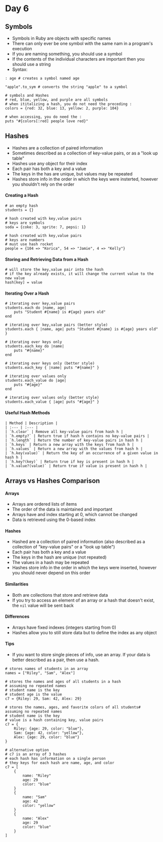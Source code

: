 # Day 6

## Symbols
* Symbols in Ruby are objects with specific names
* There can only ever be one symbol with the same nam in a program's execution
* If you are naming something, you should use a symbol
* If the contents of the individual characters are important then you should use a string
* Syntax:
```
: age # creates a symbol named age

"apple".to_sym # converts the string "apple" to a symbol

# symbols and Hashes
# red, blue, yellow, and purple are all symbols
# when ititalizing a hash, you do not need the preceding :
colors = {red: 32, blue: 13, yellow: 2, purple: 104}

# when accessing, you do need the :
puts "#{colors[:red] people love red}"
```

## Hashes
* Hashes are a collection of paired information
* Sometimes described as a collection of key-value pairs, or as a "look up table"
* Hashes use any object for their index
* Each pair has both a key and a value
* The keys in the has are unique, but values may be repeated
* Hashes store info in the order in which the keys were insterted, however you shouldn't rely on the order

#### Creating a Hash
```
# an empty hash
students = {}

# hash created with key,value pairs
# keys are symbols
soda = {coke: 3, sprite: 7, pepsi: 1}

# hash created with key,value pairs
# keys are numbers
# must use hash rocket
people = {104 => "Korica", 54 => "Jamie", 4 => "Kelly"}
```

#### Storing and Retrieving Data from a Hash
```
# will store the key,value pair into the hash
# if the key already exists, it will change the current value to the new value
hash[key] = value
```

#### Iterating Over a Hash
```
# iterating over key,value pairs
students.each do |name, age|
    puts "Student #{name} is #{age} years old"
end

# iterating over key,value pairs (better style)
students.each { |name, age| puts "Student #{name} is #{age} years old" }

# iterating over keys only
students.each_key do |name|
    puts "#{name}"
end

# iterating over keys only (better style)
students.each_key { |name| puts "#{name}" }

# iterating over values only
students.each_value do |age|
    puts "#{age}"
end

# iterating over values only (better style)
students.each_value { |age| puts "#{age}" }
```

#### Useful Hash Methods
```
| Method | Description |
| :--- | :--- |
| `h.clear` | Remove all key-value pairs from hash h |
| `h.empty?` | Return true if hash h contains no key-value pairs |
| `h.length` | Return the number of key-value pairs in hash h |
| `h.keys` | Return a new array with the keys from hash h |
| `h.values` | Return a new array with the values from hash h |
| `h.key(value)` | Return the key of an occurrence of a given value in hash h |
| `h.key?(key)` | Return true if key is present in hash h |
| `h.value?(value)` | Return true if value is present in hash h |
```

## Arrays vs Hashes Comparison

#### Arrays
* Arrays are ordered lists of items
* The order of the data is maintained and important
* Arrays have and index starting at 0, which cannot be changed
* Data is retrieved using the 0-based index

#### Hashes
* Hashed are a collection of paired information (also described as a collection of "key-value pairs" or a "look up table")
* Each pair has both a key and a value
* The keys in the hash are unique (not repeated)
* The values in a hash may be repeated
* Hashes store info in the order in which the keys were inserted, however you should never depend on this order

#### Similarities
* Both are collections that store and retrieve data
* If you try to access an element of an array or a hash that doesn't exist, the `nil` value will be sent back

#### Differences
* Arrays have fixed indexes (integers starting from 0)
* Hashes allow you to still store data but to define the index as any object

#### Tips
* If you want to store single pieces of info, use an array. If your data is better described as a pair, then use a hash.
```
# stores names of students in an array
names = ["Riley", "Sam", "Alex"]

# stores the names and ages of all students in a hash
# assuming no repeated names
# student name is the key
# student age is the value
c7 = {Riley: 29, Sam: 42, Alex: 29}

# stores the names, ages, and favorite colors of all students# assuming no repeated names
# student name is the key
# value is a hash containing key, value pairs
c7 = {
    Riley: {age: 29, color: "blue"},
    Sam: {age: 42, color: "yellow"},
    Alex: {age: 29, color: "blue"}
}

# alternative option
# c7 is an array of 3 hashes
# each hash has information on a single person
# they keys for each hash are name, age, and color
c7 = [
    {
        name: "Riley"
        age: 29
        color: "blue"
    }
    {
        name: "Sam"
        age: 42
        color: "yellow"
    }
    {
        name: "Alex"
        age: 29
        color: "blue"
    }
]
```
